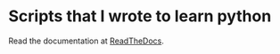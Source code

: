 Scripts that I wrote to learn python
===

Read the documentation at
[ReadTheDocs](https://learnpy.readthedocs.io/en/latest/).
